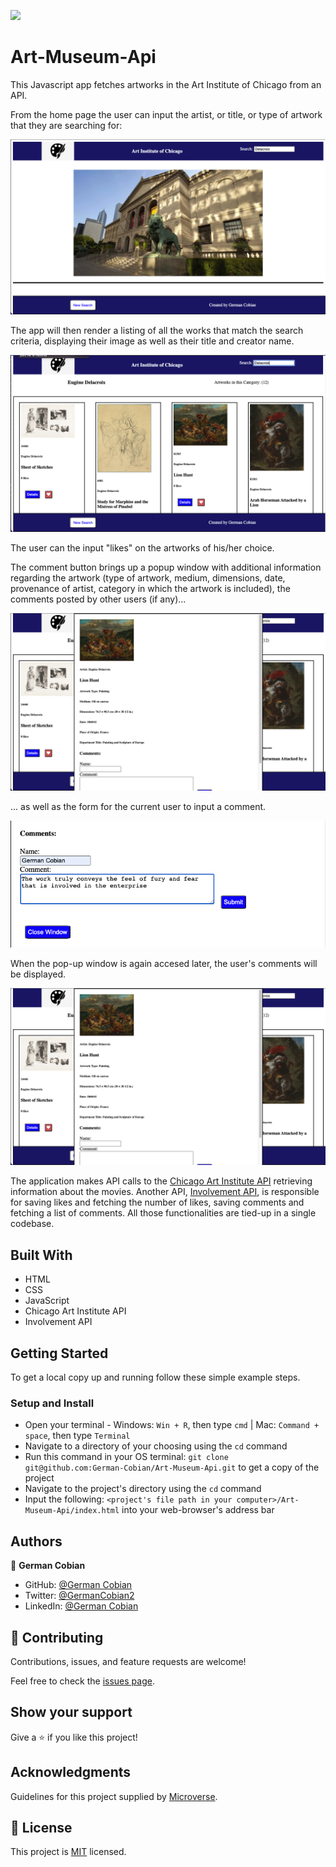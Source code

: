 ![](https://img.shields.io/badge/Microverse-blueviolet)

# Art-Museum-Api

This Javascript app fetches artworks in the Art Institute of Chicago from an API. 

From the home page the user can input the artist, or title, or type of artwork that they are searching for: 

![Homepage](/assets/for-presentation/Initial-and-search-for.png?raw=true "Homepage")

The app will then render a listing of all the works that match the search criteria, displaying their image as well as their title and creator name.

![Listing pre-likes](/assets/for-presentation/List-pre-likes.png?raw=true "Artworks listing pre-likes")

The user can the input "likes" on the artworks of his/her choice. 

The comment button brings up a popup window with additional information regarding the artwork (type of artwork,  medium, dimensions, date, provenance of artist, category in which the artwork is included), the comments posted by other users (if any)...

![Pop-up](/assets/for-presentation/Pop-up-pre-comment.png?raw=true "Pop-up pre-comments")

... as well as the form for the current user to input a comment.

![Comment form](/assets/for-presentation/Comment-fill-in.png?raw=true "Comment form")

When the pop-up window is again accesed later, the user's comments will be displayed.

![Pop-up](/assets/for-presentation/Pop-up-pre-comment.png?raw=true "Pop-up post-comments")

The application makes API calls to the [Chicago Art Institute API](https://api.artic.edu/api/v1/artworks) retrieving information about the movies. Another API, [Involvement API](https://www.notion.so/Involvement-API-869e60b5ad104603aa6db59e08150270), is responsible for saving likes and fetching the number of likes, saving comments and fetching a list of comments. All those functionalities are tied-up in a single codebase.


## Built With

* HTML
* CSS
* JavaScript
* Chicago Art Institute API
* Involvement API


## Getting Started

To get a local copy up and running follow these simple example steps.


### Setup and Install

* Open your terminal - Windows: `Win + R`, then type `cmd` | Mac: `Command + space`, then type `Terminal`
* Navigate to a directory of your choosing using the `cd` command
* Run this command in your OS terminal: `git clone git@github.com:German-Cobian/Art-Museum-Api.git` to get a copy of the project
* Navigate to the project's directory using the `cd` command
* Input the following: `<project's file path in your computer>/Art-Museum-Api/index.html` into your web-browser's address bar


## Authors

👤 **German Cobian**
* GitHub: [@German Cobian](https://github.com/German-Cobian)
* Twitter: [@GermanCobian2](https://twitter.com/GermanCobian2)
* LinkedIn: [@German Cobian](https://www.linkedin.com/in/german-cobian/)


## 🤝 Contributing

Contributions, issues, and feature requests are welcome!

Feel free to check the [issues page](https://github.com/German-Cobian/Art-Museum-Api/issues).


## Show your support

Give a ⭐️ if you like this project!


## Acknowledgments

Guidelines for this project supplied by [Microverse](https://github.com/microverseinc/curriculum-javascript/tree/main/group-capstone).


## 📝 License

This project is [MIT](https://github.com/German-Cobian/Art-Museum-Api/blob/main/LICENSE) licensed.
